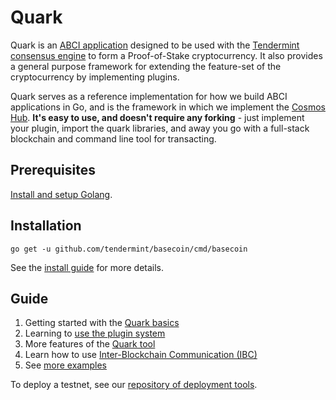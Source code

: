 # Quark

Quark is an [ABCI application](https://github.com/tendermint/abci) designed to
be used with the [Tendermint consensus engine](https://tendermint.com/) to form
a Proof-of-Stake cryptocurrency.  It also provides a general purpose framework
for extending the feature-set of the cryptocurrency by implementing plugins.

Quark serves as a reference implementation for how we build ABCI applications
in Go, and is the framework in which we implement the [Cosmos
Hub](https://cosmos.network).  **It's easy to use, and doesn't require any
forking** - just implement your plugin, import the quark libraries, and away
you go with a full-stack blockchain and command line tool for transacting.

## Prerequisites

[Install and setup Golang](https://tendermint.com/docs/guides/install-go).

## Installation

```
go get -u github.com/tendermint/basecoin/cmd/basecoin
```

See the [install guide](/docs/guide/install.md) for more details.


## Guide

1. Getting started with the [Quark basics](/docs/guide/basecoin-basics.md)
1. Learning to [use the plugin system](/docs/guide/basecoin-plugins.md)
1. More features of the [Quark tool](/docs/guide/basecoin-tool.md)
1. Learn how to use [Inter-Blockchain Communication (IBC)](/docs/guide/ibc.md)
1. See [more examples](https://github.com/tendermint/basecoin-examples)


To deploy a testnet, see our [repository of deployment tools](https://github.com/tendermint/tools).

